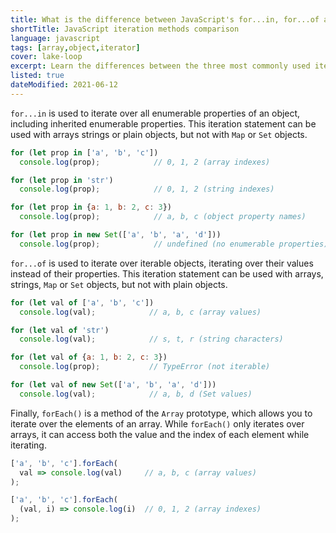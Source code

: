 ```yaml
---
title: What is the difference between JavaScript's for...in, for...of and forEach?
shortTitle: JavaScript iteration methods comparison
language: javascript
tags: [array,object,iterator]
cover: lake-loop
excerpt: Learn the differences between the three most commonly used iteration methods in JavaScript, that often confuse beginners and veterans alike.
listed: true
dateModified: 2021-06-12
---
```


`for...in` is used to iterate over all enumerable properties of an object, including inherited enumerable properties. This iteration statement can be used with arrays strings or plain objects, but not with `Map` or `Set` objects.

```js
for (let prop in ['a', 'b', 'c'])
  console.log(prop);            // 0, 1, 2 (array indexes)

for (let prop in 'str')
  console.log(prop);            // 0, 1, 2 (string indexes)

for (let prop in {a: 1, b: 2, c: 3})
  console.log(prop);            // a, b, c (object property names)

for (let prop in new Set(['a', 'b', 'a', 'd']))
  console.log(prop);            // undefined (no enumerable properties)
```

`for...of` is used to iterate over iterable objects, iterating over their values instead of their properties. This iteration statement can be used with arrays, strings, `Map` or `Set` objects, but not with plain objects.

```js
for (let val of ['a', 'b', 'c'])
  console.log(val);            // a, b, c (array values)

for (let val of 'str')
  console.log(val);            // s, t, r (string characters)

for (let val of {a: 1, b: 2, c: 3})
  console.log(prop);           // TypeError (not iterable)

for (let val of new Set(['a', 'b', 'a', 'd']))
  console.log(val);            // a, b, d (Set values)
```

Finally, `forEach()` is a method of the `Array` prototype, which allows you to iterate over the elements of an array. While `forEach()` only iterates over arrays, it can access both the value and the index of each element while iterating.

```js
['a', 'b', 'c'].forEach(
  val => console.log(val)     // a, b, c (array values)
);

['a', 'b', 'c'].forEach(
  (val, i) => console.log(i)  // 0, 1, 2 (array indexes)
);
```
